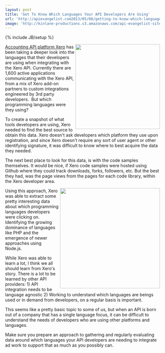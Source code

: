 ```yaml
---
layout: post
title: 'Get To Know Which Languages Your API Developers Are Using'
url: 'http://apievangelist.com2013/05/08/getting-to-know-which-languages-your-api-developers-are-using/'
image: 'http://kinlane-productions.s3.amazonaws.com/api-evangelist-site/blog/xero-logo.png'
---
```

{% include JB/setup %}
<p>
     <a title=Xero Accounting Software href=http://developer.xero.com/ target=_blank><img src=https://s3.amazonaws.com/kinlane-productions/xero/xero-logo.png  width=275 align=right /></a>
</p>
<p>
     <a title=Xero Accounting Software href=http://developer.xero.com/ target=_blank>Accounting API platform Xero</a> has been taking a deeper look into the languages that their developers are using when integrating with the Xero API. Currently there are 1,600 active applications communicating with the Xero API, from a mix of Xero add-on partners to custom integrations engineered by 3rd party developers.  But which programming languages were they using?
</p>
<p>
     To create a snapshot of what tools developers are using, Xero needed to find the best source to obtain this data. Xero doesn't ask developers which platform they use upon registration, and since Xero doesn't require any sort of user agent or other identifying signature, it was difficult to know where to best acquire the data they needed.
</p>
<p>
     The next best place to look for this data, is with the code samples themselves. It would be nice, if Xero code samples were hosted using Github where they could track downloads, forks, followers, etc. But the best they had, was the page views from the pages for each code library, within the Xero developer area.
</p>
<p>
     <a title=Xero Accounting Software href=http://developer.xero.com/ target=_blank><img src=https://s3.amazonaws.com/kinlane-productions/xero/xero-2013-usage-chart.png  width=325 align=right /></a>
</p>
<p>
     Using this approach, Xero was able to extract some pretty interesting data about which programming languages developers were clicking on. Identifying the growing dominance of languages like PHP and the emergence of newer approaches using Node.js.
</p>
<p>
     While Xero was able to learn a lot, I think we all should learn from Xero's story. There is a lot to be learned by other API providers: 1) API integration needs to be language agnostic 2) Working to understand which languages are beings used or in demand from developers, on a regular basis is important.
</p>
<p>
     This seems like a pretty basic topic to some of us, but when an API is born out of a company that has a single language focus, it can be difficult to understand the needs of developers who are using other platforms and languages.
</p>
<p>
     Make sure you prepare an approach to gathering and regularly evaluating data around which languages your API developers are needing to integrate ad work to support that as much as you possibly can.
</p>
